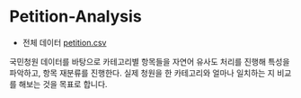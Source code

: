 # Petition-Analysis

- 전체 데이터 
[petition.csv](https://s3.ap-northeast-2.amazonaws.com/data10902/petition/petition.csv)

국민청원 데이터를 바탕으로 카테고리별 항목들을 자연어 유사도 처리를 진행해 특성을 파악하고, 항목 재분류를 진행한다. 실제 청원을 한 카테고리와 얼마나 일치하는 지 비교를 해보는 것을 목표로 합니다.


